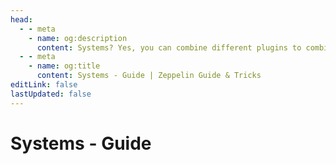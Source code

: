 ```yaml
---
head:
  - - meta
    - name: og:description
      content: Systems? Yes, you can combine different plugins to combine systems and make the bot more effective.
  - - meta
    - name: og:title
      content: Systems - Guide | Zeppelin Guide & Tricks
editLink: false
lastUpdated: false
---
```


# Systems - Guide

